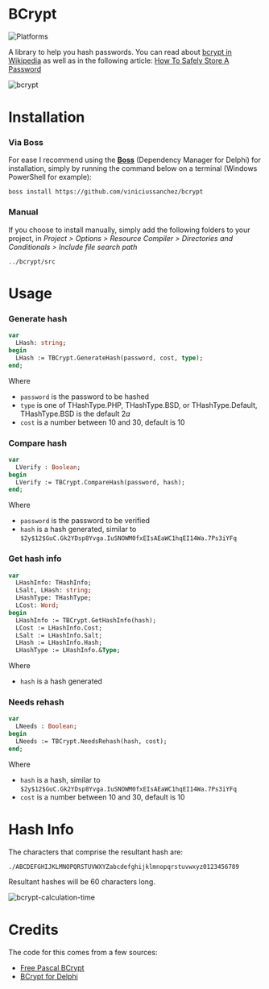 # BCrypt
![Platforms](https://img.shields.io/badge/Supported%20platforms-Windows,%20Android,%20MacOS,%20iOS%20and%20Linux-green.svg)

A library to help you hash passwords.
You can read about [bcrypt in Wikipedia](https://en.wikipedia.org/wiki/Bcrypt "BCrypt") as well as in the following article: [How To Safely Store A Password](https://codahale.com/how-to-safely-store-a-password/ "How To Safely Store A Password")

![bcrypt](https://github.com/viniciussanchez/bcrypt/blob/master/img/bcrypt.png)

# Installation

### Via Boss

For ease I recommend using the [**Boss**](https://github.com/HashLoad/boss) (Dependency Manager for Delphi) for installation, simply by running the command below on a terminal (Windows PowerShell for example):

```
boss install https://github.com/viniciussanchez/bcrypt
```

### Manual
If you choose to install manually, simply add the following folders to your project, in *Project > Options > Resource Compiler > Directories and Conditionals > Include file search path*
```
../bcrypt/src
```

# Usage

### Generate hash

```pascal
var
  LHash: string;
begin
  LHash := TBCrypt.GenerateHash(password, cost, type);
end;
```

Where
  * `password` is the password to be hashed
  * `type` is one of THashType.PHP, THashType.BSD, or THashType.Default, THashType.BSD is the default $2a$
  * `cost` is a number between 10 and 30, default is 10

### Compare hash

```pascal
var
  LVerify : Boolean;
begin
  LVerify := TBCrypt.CompareHash(password, hash);
end;
```

Where
  * `password` is the password to be verified
  * `hash` is a hash generated, similar to `$2y$12$GuC.Gk2YDsp8Yvga.IuSNOWM0fxEIsAEaWC1hqEI14Wa.7Ps3iYFq`
  
### Get hash info

```pascal
var
  LHashInfo: THashInfo;
  LSalt, LHash: string;
  LHashType: THashType;
  LCost: Word;
begin
  LHashInfo := TBCrypt.GetHashInfo(hash);
  LCost := LHashInfo.Cost;
  LSalt := LHashInfo.Salt;
  LHash := LHashInfo.Hash;
  LHashType := LHashInfo.&Type;
```  

Where
  * `hash` is a hash generated 
  
### Needs rehash

```pascal
var
  LNeeds : Boolean;
begin
  LNeeds := TBCrypt.NeedsRehash(hash, cost);
end;
```

Where
  * `hash` is a hash, similar to `$2y$12$GuC.Gk2YDsp8Yvga.IuSNOWM0fxEIsAEaWC1hqEI14Wa.7Ps3iYFq`
  * `cost` is a number between 10 and 30, default is 10

# Hash Info
The characters that comprise the resultant hash are:

```
./ABCDEFGHIJKLMNOPQRSTUVWXYZabcdefghijklmnopqrstuvwxyz0123456789
```

Resultant hashes will be 60 characters long.

![bcrypt-calculation-time](https://github.com/viniciussanchez/bcrypt/blob/master/img/bcrypt-calculation-time.png)

# Credits
The code for this comes from a few sources:
  * [Free Pascal BCrypt](https://github.com/hiraethbbs/pascal_bcrypt "Free Pascal BCrypt")
  * [BCrypt for Delphi](https://github.com/JoseJimeniz/bcrypt-for-delphi "BCrypt for Delphi")
